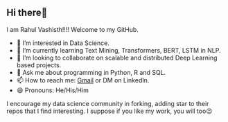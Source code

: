  ## Hi there👋 
 I am Rahul Vashisth!!!! Welcome to my GitHub.
- 👀 I’m interested in Data Science.
- 🌱 I’m currently learning Text Mining, Transformers, BERT, LSTM in NLP.
- 💞️  I’m looking to collaborate on scalable and distributed Deep Learning based projects.
- 💬 Ask me about programming in Python, R and SQL.
- 📫 How to reach me: [Gmail](rahulvashisth3@gmail.com) or DM on LinkedIn.
- 😄 Pronouns: He/His/Him

I encourage my data science community in forking, adding star to their repos that I find interesting. I suppose if you like my work, you will too😉

<!---
rahulvashisth3/rahulvashisth3 is a ✨ special ✨ repository because its `README.md` (this file) appears on your GitHub profile.
You can click the Preview link to take a look at your changes.
--->
